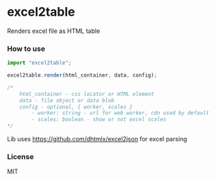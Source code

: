 # excel2table

Renders excel file as HTML table

### How to use

```js
import "excel2table";

excel2table.render(html_container, data, config);

/*
	html_container - css locator or HTML element
	data - file object or data blob
	config - optional, { worker, scales } 
		- worker: string - url for web worker, cdn used by default
		- scales: boolean - show or not excel scales
*/
```

Lib uses https://github.com/dhtmlx/excel2json for excel parsing


### License

MIT